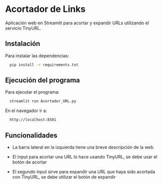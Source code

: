
# Acortador de Links

Aplicación web en Streamlit para acortar y expandir URLs utilizando el servicio TinyURL.




## Instalación

Para instalar las dependencias:

```bash
  pip install -r requirements.txt
```
    
## Ejecución del programa
Para ejecutar el programa:
```bash
  streamlit run Acortador_URL.py
```
En el navegador ir a:
```bash
  http://localhost:8501

```

## Funcionalidades

* La barra lateral en la izquierda tiene una breve descripción de la web

* El input para acortar una URL lo hace usando TinyURL, se debe usar el botón de acortar

* El segundo input sirve para expandir una URL que haya sido acortada con TinyURL, se debe utilizar el botón de expandir

